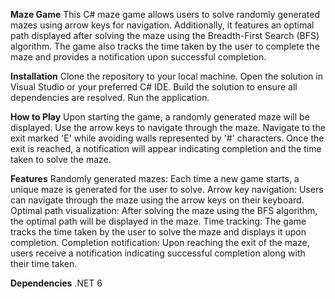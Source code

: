**Maze Game**
This C# maze game allows users to solve randomly generated mazes using arrow keys for navigation. Additionally, it features an optimal path displayed after solving the maze using the Breadth-First Search (BFS) algorithm. The game also tracks the time taken by the user to complete the maze and provides a notification upon successful completion.

**Installation**
Clone the repository to your local machine.
Open the solution in Visual Studio or your preferred C# IDE.
Build the solution to ensure all dependencies are resolved.
Run the application.

**How to Play**
Upon starting the game, a randomly generated maze will be displayed.
Use the arrow keys to navigate through the maze.
Navigate to the exit marked 'E' while avoiding walls represented by '#' characters.
Once the exit is reached, a notification will appear indicating completion and the time taken to solve the maze.

**Features**
Randomly generated mazes: Each time a new game starts, a unique maze is generated for the user to solve.
Arrow key navigation: Users can navigate through the maze using the arrow keys on their keyboard.
Optimal path visualization: After solving the maze using the BFS algorithm, the optimal path will be displayed in the maze.
Time tracking: The game tracks the time taken by the user to solve the maze and displays it upon completion.
Completion notification: Upon reaching the exit of the maze, users receive a notification indicating successful completion along with their time taken.

**Dependencies**
.NET 6
